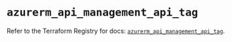 # `azurerm_api_management_api_tag`

Refer to the Terraform Registry for docs: [`azurerm_api_management_api_tag`](https://registry.terraform.io/providers/hashicorp/azurerm/4.21.1/docs/resources/api_management_api_tag).
